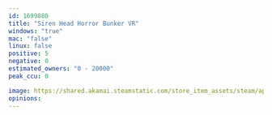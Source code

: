 ```yaml
---
id: 1699880
title: "Siren Head Horror Bunker VR"
windows: "true"
mac: "false"
linux: false
positive: 5
negative: 0
estimated_owners: "0 - 20000"
peak_ccu: 0

image: https://shared.akamai.steamstatic.com/store_item_assets/steam/apps/1699880/header.jpg?t=1695006949
opinions:
---
```


